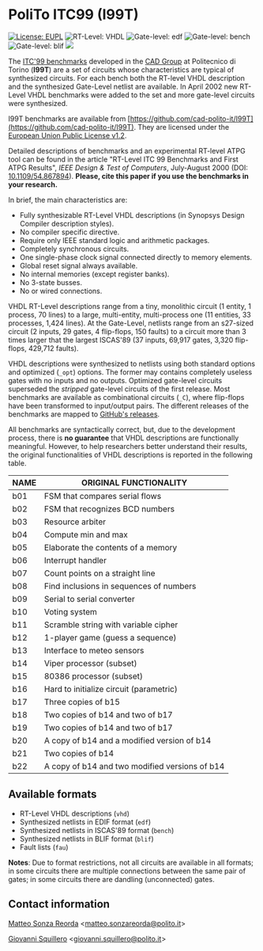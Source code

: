PoliTo ITC99 (I99T)
===================

[![License: EUPL](https://img.shields.io/badge/license-EUPL-green.svg)](https://www.eupl.eu/1.2/en/)
![RT-Level: VHDL](https://img.shields.io/badge/RT--level-VHDL-8877cc.svg)
![Gate-level: edf](https://img.shields.io/badge/gate--level-edf-8877cc.svg)
![Gate-level: bench](https://img.shields.io/badge/gate--level-bench-8877cc.svg)
![Gate-level: blif](https://img.shields.io/badge/gate--level-blif-8877cc.svg)
![](https://www.google-analytics.com/collect?v=1&t=pageview&tid=UA-28094298-5&cid=4f34399f-f437-4f67-9390-61c649f9b8b2&dl=https%3A%2F%2Fgithub.com%2Fsquillero%2Fitc99-poli%2F)

The [ITC'99 benchmarks](http://www.cerc.utexas.edu/itc99-benchmarks/bench.html) developed in the [CAD Group](https://cad.polito.it/) at Politecnico di Torino (**I99T**) are a set of circuits whose characteristics are typical of synthesized circuits. For each bench both the RT-level VHDL description and the synthesized Gate-Level netlist are available. In April 2002 new RT-Level VHDL benchmarks were added to the set and more gate-level circuits were synthesized.

I99T benchmarks are available from [https://github.com/cad-polito-it/I99T](https://github.com/cad-polito-it/I99T). They are licensed under the [European Union Public License v1.2](https://www.eupl.eu/1.2/en/).

Detailed descriptions of benchmarks and an experimental RT-level ATPG tool can be found in the article "RT-Level ITC 99 Benchmarks and First ATPG Results", *IEEE Design & Test of Computers*, July-August 2000 (DOI: [10.1109/54.867894](http://doi.org/10.1109/54.867894)). **Please, cite this paper if you use the benchmarks in your research.**

In brief, the main characteristics are:

* Fully synthesizable RT-Level VHDL descriptions (in Synopsys Design Compiler description styles).
* No compiler specific directive.
* Require only IEEE standard logic and arithmetic packages.
* Completely synchronous circuits.
* One single-phase clock signal connected directly to memory elements.
* Global reset signal always available.
* No internal memories (except register banks).
* No 3-state busses.
* No or wired connections.

VHDL RT-Level descriptions range from a tiny, monolithic circuit (1 entity, 1 process, 70 lines) to a large, multi-entity, multi-process one (11 entities, 33 processes, 1,424 lines). At the Gate-Level, netlists range from an s27-sized circuit (2 inputs, 29 gates, 4 flip-flops, 150 faults) to a circuit more than 3 times larger that the largest ISCAS'89 (37 inputs, 69,917 gates, 3,320 flip-flops, 429,712 faults). 

VHDL descriptions were synthesized to netlists using both standard options and optimized (`_opt`) options. The former may contains completely useless gates with no inputs and no outputs. Optimized gate-level circuits superseded the *stripped* gate-level circuits of the first release. Most benchmarks are available as combinational circuits (`_C`), where flip-flops have been transformed to input/output pairs. The different releases of the benchmarks are mapped to [GitHub's releases](https://github.com/squillero/itc99-poli/releases).

All benchmarks are syntactically correct, but, due to the development process, there is **no guarantee** that VHDL descriptions are functionally meaningful. However, to help researchers better understand their results, the original functionalities of VHDL descriptions is reported in the following table.

| NAME | ORIGINAL FUNCTIONALITY                         |
|------|------------------------------------------------|
| b01  | FSM that compares serial flows                 |
| b02  | FSM that recognizes BCD numbers                |
| b03  | Resource arbiter                               |
| b04  | Compute min and max                            |
| b05  | Elaborate the contents of a memory             |
| b06  | Interrupt handler                              |
| b07  | Count points on a straight line                |
| b08  | Find inclusions in sequences of numbers        |
| b09  | Serial to serial converter                     |
| b10  | Voting system                                  |
| b11  | Scramble string with variable cipher           |
| b12  | 1-player game (guess a sequence)               |
| b13  | Interface to meteo sensors                     |
| b14  | Viper processor (subset)                       |
| b15  | 80386 processor (subset)                       |
| b16  | Hard to initialize circuit (parametric)        |
| b17  | Three copies of b15                            |
| b18  | Two copies of b14 and two of b17               |
| b19  | Two copies of b14 and two of b17               |
| b20  | A copy of b14 and a modified version of b14    |
| b21  | Two copies of b14                              |
| b22  | A copy of b14 and two modified versions of b14 |

## Available formats

* RT-Level VHDL descriptions (`vhd`)
* Synthesized netlists in EDIF format (`edf`)
* Synthesized netlists in ISCAS'89 format (`bench`)
* Synthesized netlists in BLIF format (`blif`)
* Fault lists (`fau`)

**Notes**: Due to format restrictions, not all circuits are available in all formats; in some circuits there are multiple connections between the same pair of gates; in some circuits there are dandling (unconnected) gates.

## Contact information

[Matteo Sonza Reorda](http://staff.polito.it/matteo.sonzareorda/) <[matteo.sonzareorda@polito.it](mailto:matteo.sonzareorda@polito.it)>

[Giovanni Squillero](http://staff.polito.it/giovanni.squillero/) <[giovanni.squillero@polito.it](mailto:[giovanni.squillero@polito.it])>
